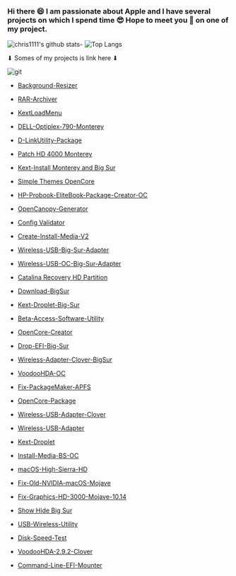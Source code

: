 ### Hi there 😄 I am passionate about Apple and I have several projects on which I spend time 😎 Hope to meet you 🤝 on one of my project.
![chris1111's github stats](https://github-readme-stats.vercel.app/api?username=chris1111&show_icons=true&theme=tokyonight)- ![Top Langs](https://github-readme-stats.vercel.app/api/top-langs/?username=chris1111&show_icons=true&theme=tokyonight)



<div align="left">
 ⬇︎ Somes of my projects is link here ⬇︎

 </a>
    </div>
    </div>
    
<div align="left">
 
![git](https://user-images.githubusercontent.com/6248794/103409556-67b1fd80-4b35-11eb-83b6-abede17a0260.png)
 
- [Background-Resizer](https://github.com/chris1111/Background-Resizer)
 
- [RAR-Archiver](https://github.com/chris1111/RAR-Archiver)
 
- [KextLoadMenu](https://github.com/chris1111/KextLoadMenu)
 
- [DELL-Optiplex-790-Monterey](https://github.com/chris1111/DELL-Optiplex-790-Monterey)
 
- [D-LinkUtility-Package](https://github.com/chris1111/D-LinkUtility-Package)
 
- [Patch HD 4000 Monterey](https://github.com/chris1111/Patch-HD4000-Monterey)
 
- [Kext-Install Monterey and Big Sur](https://github.com/chris1111/Kext-Install)
 
- [Simple Themes OpenCore](https://github.com/chris1111/My-Simple-OC-Themes)
 
- [HP-Probook-EliteBook-Package-Creator-OC](https://github.com/chris1111/HP-Probook-EliteBook-Package-Creator-OC)
 
- [OpenCanopy-Generator](https://github.com/chris1111/OpenCanopy-Generator)

- [Config Validator](https://github.com/chris1111/Config-Validator)

- [Create-Install-Media-V2](https://github.com/chris1111/Create-Install-Media-V2)

- [Wireless-USB-Big-Sur-Adapter](https://github.com/chris1111/Wireless-USB-Big-Sur-Adapter)

- [Wireless-USB-OC-Big-Sur-Adapter](https://github.com/chris1111/Wireless-USB-OC-Big-Sur-Adapter)

- [Catalina Recovery HD Partition](https://github.com/chris1111/Catalina-Recovery-HD-Partition)

- [Download-BigSur](https://github.com/chris1111/Download-BigSur)

- [Kext-Droplet-Big-Sur](https://github.com/chris1111/Kext-Droplet-Big-Sur)

- [Beta-Access-Software-Utility](https://github.com/chris1111/Beta-Access-Software-Utility)

- [OpenCore-Creator](https://github.com/chris1111/OpenCore-Creator)

- [Drop-EFI-Big-Sur](https://github.com/chris1111/Drop-EFI-Big-Sur)

- [Wireless-Adapter-Clover-BigSur](https://github.com/chris1111/WirelessAdapterCloverBigSur)

- [VoodooHDA-OC](https://github.com/chris1111/VoodooHDA-OC)

- [Fix-PackageMaker-APFS](https://github.com/chris1111/Fix-PackageMaker-APFS)

- [OpenCore-Package](https://github.com/chris1111/OpenCore-Package)

- [Wireless-USB-Adapter-Clover](https://github.com/chris1111/Wireless-USB-Adapter-Clover)

- [Wireless-USB-Adapter](https://github.com/chris1111/Wireless-USB-Adapter)

- [Kext-Droplet](https://github.com/chris1111/Kext-Droplet)

- [Install-Media-BS-OC](https://github.com/chris1111/Install-Media-BS-OC)

- [macOS-High-Sierra-HD](https://github.com/chris1111/macOS-High-Sierra-HD)

- [Fix-Old-NVIDIA-macOS-Mojave](https://github.com/chris1111/Fix-Old-NVIDIA-macOS-Mojave)

- [Fix-Graphics-HD-3000-Mojave-10.14](https://github.com/chris1111/Fix-Graphics-HD-3000-Mojave-10.14)

- [Show Hide Big Sur](https://github.com/chris1111/Show-Hide-BS)

- [USB-Wireless-Utility](https://github.com/chris1111/USB-Wireless-Utility)

- [Disk-Speed-Test](https://github.com/chris1111/Disk-Speed-Test)

- [VoodooHDA-2.9.2-Clover](https://github.com/chris1111/VoodooHDA-2.9.2-Clover-V15)

- [Command-Line-EFI-Mounter](https://github.com/chris1111/Command-Line-EFI-Mounter)

</a>
    </div>
    </div>
    


















